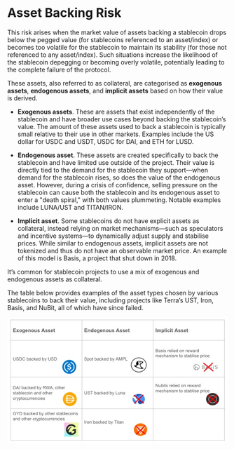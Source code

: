 # Asset Backing Risk 
This risk arises when the market value of assets backing a stablecoin drops below the pegged value (for stablecoins referenced to an asset/index) or becomes too volatile for the stablecoin to maintain its stability (for those not referenced to any asset/index). Such situations increase the likelihood of the stablecoin depegging or becoming overly volatile, potentially leading to the complete failure of the protocol.

These assets, also referred to as collateral, are categorised as **exogenous assets**, **endogenous assets**, and **implicit assets** based on how their value is derived.

- **Exogenous assets**. These are assets that exist independently of the stablecoin and have broader use cases beyond backing the stablecoin’s value. The amount of these assets used to back a stablecoin is typically small relative to their use in other markets. Examples include the US dollar for USDC and USDT, USDC for DAI, and ETH for LUSD.

- **Endogenous asset**. These assets are created specifically to back the stablecoin and have limited use outside of the project. Their value is directly tied to the demand for the stablecoin they support—when demand for the stablecoin rises, so does the value of the endogenous asset. However, during a crisis of confidence, selling pressure on the stablecoin can cause both the stablecoin and its endogenous asset to enter a "death spiral," with both values plummeting. Notable examples include LUNA/UST and TITAN/IRON.

- **Implicit asset**. Some stablecoins do not have explicit assets as collateral, instead relying on market mechanisms—such as speculators and incentive systems—to dynamically adjust supply and stabilise prices. While similar to endogenous assets, implicit assets are not tokenized and thus do not have an observable market price. An example of this model is Basis, a project that shut down in 2018.

It’s common for stablecoin projects to use a mix of exogenous and endogenous assets as collateral.

The table below provides examples of the asset types chosen by various stablecoins to back their value, including projects like Terra’s UST, Iron, Basis, and NuBit, all of which have since failed.

![alt text](https://github.com/tamamatammy/sraf/blob/main/research/images/asset_type_example.jpg)

